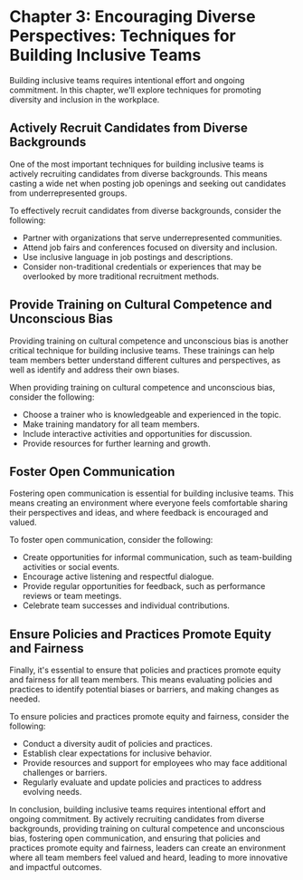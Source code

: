 Chapter 3: Encouraging Diverse Perspectives: Techniques for Building Inclusive Teams
====================================================================================

Building inclusive teams requires intentional effort and ongoing commitment. In this chapter, we'll explore techniques for promoting diversity and inclusion in the workplace.

Actively Recruit Candidates from Diverse Backgrounds
----------------------------------------------------

One of the most important techniques for building inclusive teams is actively recruiting candidates from diverse backgrounds. This means casting a wide net when posting job openings and seeking out candidates from underrepresented groups.

To effectively recruit candidates from diverse backgrounds, consider the following:

* Partner with organizations that serve underrepresented communities.
* Attend job fairs and conferences focused on diversity and inclusion.
* Use inclusive language in job postings and descriptions.
* Consider non-traditional credentials or experiences that may be overlooked by more traditional recruitment methods.

Provide Training on Cultural Competence and Unconscious Bias
------------------------------------------------------------

Providing training on cultural competence and unconscious bias is another critical technique for building inclusive teams. These trainings can help team members better understand different cultures and perspectives, as well as identify and address their own biases.

When providing training on cultural competence and unconscious bias, consider the following:

* Choose a trainer who is knowledgeable and experienced in the topic.
* Make training mandatory for all team members.
* Include interactive activities and opportunities for discussion.
* Provide resources for further learning and growth.

Foster Open Communication
-------------------------

Fostering open communication is essential for building inclusive teams. This means creating an environment where everyone feels comfortable sharing their perspectives and ideas, and where feedback is encouraged and valued.

To foster open communication, consider the following:

* Create opportunities for informal communication, such as team-building activities or social events.
* Encourage active listening and respectful dialogue.
* Provide regular opportunities for feedback, such as performance reviews or team meetings.
* Celebrate team successes and individual contributions.

Ensure Policies and Practices Promote Equity and Fairness
---------------------------------------------------------

Finally, it's essential to ensure that policies and practices promote equity and fairness for all team members. This means evaluating policies and practices to identify potential biases or barriers, and making changes as needed.

To ensure policies and practices promote equity and fairness, consider the following:

* Conduct a diversity audit of policies and practices.
* Establish clear expectations for inclusive behavior.
* Provide resources and support for employees who may face additional challenges or barriers.
* Regularly evaluate and update policies and practices to address evolving needs.

In conclusion, building inclusive teams requires intentional effort and ongoing commitment. By actively recruiting candidates from diverse backgrounds, providing training on cultural competence and unconscious bias, fostering open communication, and ensuring that policies and practices promote equity and fairness, leaders can create an environment where all team members feel valued and heard, leading to more innovative and impactful outcomes.
